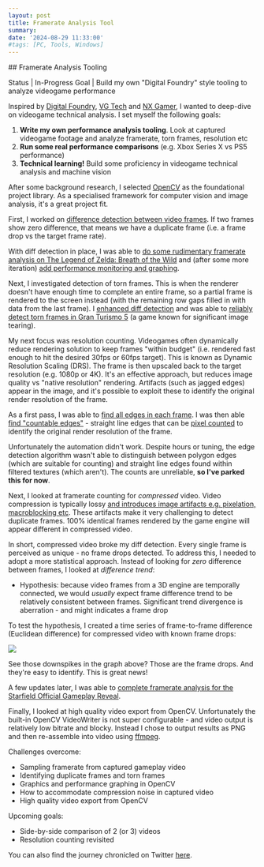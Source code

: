```yaml
---
layout: post
title: Framerate Analysis Tool
summary: 
date: '2024-08-29 11:33:00'
#tags: [PC, Tools, Windows]
---
```


<a name="Framerate Analysis Tooling">
## Framerate Analysis Tooling

Status | In-Progress
Goal | Build my own "Digital Foundry" style tooling to analyze videogame performance

Inspired by <a href="https://www.youtube.com/user/DigitalFoundry" target="_blank">Digital Foundry</a>, <a href="https://www.youtube.com/c/VGTech" target="_blank">VG Tech</a> and <a href="https://www.youtube.com/c/NXGamer" target="_blank">NX Gamer</a>, I wanted to deep-dive on videogame technical analysis. I set myself the following goals:

1. **Write my own performance analysis tooling**. Look at captured videogame footage and analyze framerate, torn frames, resolution etc
2. **Run some real performance comparisons** (e.g. Xbox Series X vs PS5 performance)
3. **Technical learning!** Build some proficiency in videogame technical analysis and machine vision

After some background research, I selected <a href="https://opencv.org/" target="_blank">OpenCV</a> as the foundational project library. As a specialised framework for computer vision and image analysis, it's a great project fit.

First, I worked on <a href="https://twitter.com/jamesfmackenzie/status/1516036998947028992" target="_blank">difference detection between video frames</a>. If two frames show zero difference, that means we have a duplicate frame (i.e. a frame drop vs the target frame rate).

With diff detection in place, I was able to <a href="https://twitter.com/jamesfmackenzie/status/1515344348313002000" target="_blank">do some rudimentary framerate analysis on The Legend of Zelda: Breath of the Wild</a> and (after some more iteration) <a href="https://twitter.com/jamesfmackenzie/status/1519647506254254080" target="_blank">add performance monitoring and graphing</a>.

Next, I investigated detection of torn frames. This is when the renderer doesn't have enough time to complete an entire frame, so a partial frame is rendered to the screen instead (with the remaining row gaps filled in with data from the last frame). I <a href="https://twitter.com/jamesfmackenzie/status/1520448444074188800" target="_blank">enhanced diff detection</a> and was able to <a href="https://twitter.com/jamesfmackenzie/status/1520807871549779970" target="_blank">reliably detect torn frames in Gran Turismo 5</a> (a game known for significant image tearing).

My next focus was resolution counting. Videogames often dynamically reduce rendering solution to keep frames "within budget" (i.e. rendered fast enough to hit the desired 30fps or 60fps target). This is known as Dynamic Resolution Scaling (DRS). The frame is then upscaled back to the target resolution (e.g. 1080p or 4K). It's an effective approach, but reduces image quality vs "native resolution" rendering. Artifacts (such as jagged edges) appear in the image, and it's possible to exploit these to identify the original render resolution of the frame.  

As a first pass, I was able to <a href="https://twitter.com/jamesfmackenzie/status/1531623625702400000" target="_blank">find all edges in each frame</a>. I was then able <a href="https://twitter.com/jamesfmackenzie/status/1532721445222158336" target="_blank">find "countable edges"</a> - straight line edges that can be <a href="https://www.youtube.com/watch?v=3ra-P3gH7Dg" target="_blank">pixel counted</a> to identify the original render resolution of the frame.

Unfortunately the automation didn't work. Despite hours or tuning, the edge detection algorithm wasn't able to distinguish between polygon edges (which are suitable for counting) and straight line edges found within filtered textures (which aren't). The counts are unreliable, **so I've parked this for now**.

Next, I looked at framerate counting for *compressed* video. Video compression is typically lossy <a href="https://en.wikipedia.org/wiki/Compression_artifact" target="_blank">and introduces image artifacts e.g. pixelation, macroblocking etc</a>. These artifacts make it very challenging to detect duplicate frames. 100% identical frames rendered by the game engine will appear different in compressed video.

In short, compressed video broke my diff detection. Every single frame is perceived as unique - no frame drops detected. To address this, I needed to adopt a more statistical approach. Instead of looking for *zero* difference between frames, I looked at *difference trend*:

* Hypothesis: because video frames from a 3D engine are temporally connected, we would *usually* expect frame difference trend to be relatively consistent between frames. Significant trend divergence is aberration - and might indicates a frame drop

To test the hypothesis, I created a time series of frame-to-frame difference (Euclidean difference) for compressed video with known frame drops:

<img src="https://pbs.twimg.com/media/FVdxbEFXsAEgcJn?format=png" />

See those downspikes in the graph above? Those are the frame drops. And they're easy to identify. This is great news!

A few updates later, I was able to <a href="https://youtu.be/aQsxzAXpaHk" target="_blank">complete framerate analysis for the Starfield Official Gameplay Reveal</a>.

Finally, I looked at high quality video export from OpenCV. Unfortunately the built-in OpenCV VideoWriter is not super configurable - and video output is relatively low bitrate and blocky. Instead I chose to output results as PNG and then re-assemble into video using <a href="https://ffmpeg.org/" target="_blank">ffmpeg</a>.

Challenges overcome:

- Sampling framerate from captured gameplay video
- Identifying duplicate frames and torn frames
- Graphics and performance graphing in OpenCV
- How to accommodate compression noise in captured video
- High quality video export from OpenCV

Upcoming goals:

- Side-by-side comparison of 2 (or 3) videos
- Resolution counting revisited

You can also find the journey chronicled on Twitter <a href="https://twitter.com/jamesfmackenzie/status/1515054433889144834" target="_blank">here</a>.
